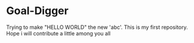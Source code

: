 # Goal-Digger
Trying to make "HELLO WORLD" the new 'abc'. This is my first repository. Hope i will contribute a little among you all
